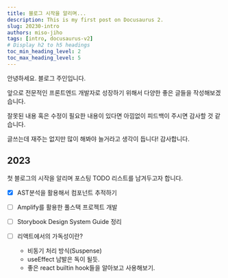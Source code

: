```yaml
---
title: 블로그 시작을 알리며...
description: This is my first post on Docusaurus 2.
slug: 20230-intro
authors: miso-jiho
tags: [intro, docusaurus-v2]
# Display h2 to h5 headings
toc_min_heading_level: 2
toc_max_heading_level: 5
---
```


안녕하세요. 블로그 주인입니다.

앞으로 전문적인 프론트엔드 개발자로 성장하기 위해서
다양한 좋은 글들을 작성해보겠습니다.

잘못된 내용 혹은 수정이 필요한 내용이 있다면 아낌없이 피드백이 주시면 감사할 것 같습니다.

글쓰는데 재주는 없지만 많이 해봐야 늘거라고 생각이 듭니다! 감사합니다.

<!--truncate-->

## 2023

첫 블로그의 시작을 알리며 포스팅 TODO 리스트를 남겨두고자 합니다.

- [x] AST분석을 활용해서 컴포넌트 추적하기

- [ ] Amplify를 활용한 풀스택 프로젝트 개발

- [ ] Storybook Design System Guide 정리

- [ ] 리액트에서의 가독성이란?
  - 비동기 처리 방식(Suspense)
  - useEffect 남발은 독이 될듯.
  - 좋은 react builtin hook들을 알아보고 사용해보기.
